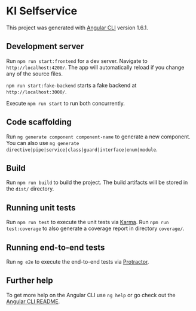 # KI Selfservice

This project was generated with [Angular CLI](https://github.com/angular/angular-cli) version 1.6.1.

## Development server

Run `npm run start:frontend` for a dev server. Navigate to `http://localhost:4200/`. The app will automatically reload if you change any of the source files.

`npm run start:fake-backend` starts a fake backend at `http://localhost:3000/`.

Execute `npm run start` to run both concurrently.

## Code scaffolding

Run `ng generate component component-name` to generate a new component. You can also use `ng generate directive|pipe|service|class|guard|interface|enum|module`.

## Build

Run `npm run build` to build the project. The build artifacts will be stored in the `dist/` directory.

## Running unit tests

Run `npm run test` to execute the unit tests via [Karma](https://karma-runner.github.io).
Run `npm run test:coverage` to also generate a coverage report in directory `coverage/`.

## Running end-to-end tests

Run `ng e2e` to execute the end-to-end tests via [Protractor](http://www.protractortest.org/).

## Further help

To get more help on the Angular CLI use `ng help` or go check out the [Angular CLI README](https://github.com/angular/angular-cli/blob/master/README.md).
